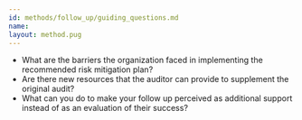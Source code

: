 ```yaml
---
id: methods/follow_up/guiding_questions.md
name: 
layout: method.pug
---
```


* What are the barriers the organization faced in implementing the recommended risk mitigation plan?
* Are there new resources that the auditor can provide to supplement the original audit?
* What can you do to make your follow up perceived as additional support instead of as an evaluation of their success?

